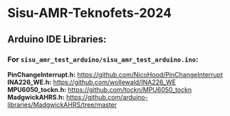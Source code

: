 # Sisu-AMR-Teknofets-2024

## Arduino IDE Libraries:

### For `sisu_amr_test_arduino/sisu_amr_test_arduino.ino`:
**PinChangeInterrupt.h:** https://github.com/NicoHood/PinChangeInterrupt<br>
**INA226_WE.h:** https://github.com/wollewald/INA226_WE<br>
**MPU6050_tockn.h:** https://github.com/tockn/MPU6050_tockn<br>
**MadgwickAHRS.h:** https://github.com/arduino-libraries/MadgwickAHRS/tree/master<br>
